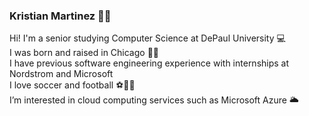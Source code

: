 ### Kristian Martinez 🥷🏼

Hi! I'm a senior studying Computer Science at DePaul University 💻<br>
I was born and raised in Chicago 🌆🐻 <br>
I have previous software engineering experience with internships at Nordstrom and Microsoft<br>
I love soccer and football ⚽️🏈🖤 <br>
I’m interested in cloud computing services such as Microsoft Azure 🌥️ 


<!--
**kristianmartinez/kristianmartinez** is a ✨ _special_ ✨ repository because its `README.md` (this file) appears on your GitHub profile.

Here are some ideas to get you started:

I’m a third year computer science student at DePaul University 
Born and bred in Chicago 🌆🐻
I love soccer and football ⚽️🏈
I’m interested in cloud computing services such as Microsoft Azure 🌥️

-->
